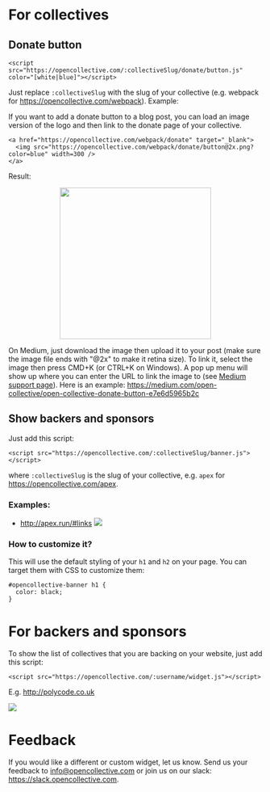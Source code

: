 # For collectives

## Donate button

    <script src="https://opencollective.com/:collectiveSlug/donate/button.js" color="[white|blue]"></script>

Just replace `:collectiveSlug` with the slug of your collective (e.g. webpack for https://opencollective.com/webpack).
Example:
<center><script src="https://opencollective.com/webpack/donate/button.js"></script><script src="https://opencollective.com/webpack/donate/button.js" color="blue"></script></center>

If you want to add a donate button to a blog post, you can load an image version of the logo and then link to the donate page of your collective.

    <a href="https://opencollective.com/webpack/donate" target="_blank">
      <img src="https://opencollective.com/webpack/donate/button@2x.png?color=blue" width=300 />
    </a>

Result:

<center><a href="https://opencollective.com/webpack/donate" target="_blank"><img src="https://opencollective.com/webpack/donate/button@2x.png?color=blue" width=300 /></a></center>

On Medium, just download the image then upload it to your post (make sure the image file ends with "@2x" to make it retina size). To link it, select the image then press CMD+K (or CTRL+K on Windows). A pop up menu will show up where you can enter the URL to link the image to (see [Medium support page](https://help.medium.com/hc/en-us/articles/115004808847-Image-links)). Here is an example: https://medium.com/open-collective/open-collective-donate-button-e7e6d5965b2c


## Show backers and sponsors

Just add this script:

    <script src="https://opencollective.com/:collectiveSlug/banner.js"></script>

where `:collectiveSlug` is the slug of your collective, e.g. `apex` for https://opencollective.com/apex.

### Examples:
- http://apex.run/#links
![](https://cl.ly/3g2V3M200U2d/Screen%20Shot%202016-07-18%20at%204.34.48%20PM.png)

### How to customize it?

This will use the default styling of your `h1` and `h2` on your page.
You can target them with CSS to customize them:

    #opencollective-banner h1 {
      color: black;
    }


# For backers and sponsors

To show the list of collectives that you are backing on your website, just add this script:

    <script src="https://opencollective.com/:username/widget.js"></script>

E.g. http://polycode.co.uk

![](https://cl.ly/01082x0W042G/Screen%20Shot%202017-02-27%20at%205.22.09%20PM.png)


# Feedback

If you would like a different or custom widget, let us know. Send us your feedback to info@opencollective.com or join us on our slack: https://slack.opencollective.com.